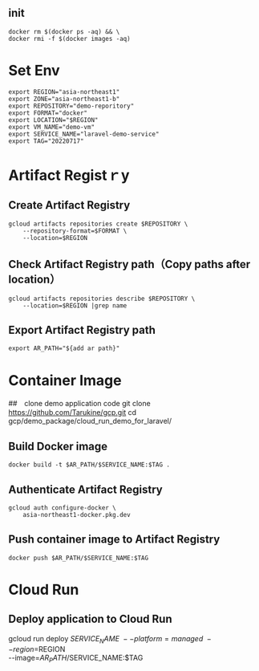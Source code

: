 ## init
    docker rm $(docker ps -aq) && \
    docker rmi -f $(docker images -aq)

# Set Env
    export REGION="asia-northeast1"
    export ZONE="asia-northeast1-b"
    export REPOSITORY="demo-reporitory"
    export FORMAT="docker"
    export LOCATION="$REGION"
    export VM_NAME="demo-vm"
    export SERVICE_NAME="laravel-demo-service"
    export TAG="20220717"


# Artifact Registｒy
## Create Artifact Registry
    gcloud artifacts repositories create $REPOSITORY \
        --repository-format=$FORMAT \
        --location=$REGION
## Check Artifact Registry path（Copy paths after location）
    gcloud artifacts repositories describe $REPOSITORY \
        --location=$REGION |grep name
## Export Artifact Registry path 
    export AR_PATH="${add ar path}"


<!-- # GCE
## Create GCE 
    gcloud compute instances create $VM_NAME \
    --zone=$ZONE \
    --machine-type=e2-micro \
    --image=projects/ubuntu-os-cloud/global/images/ubuntu-1804-bionic-v20220610
## SSH GCE
    gcloud compute ssh $VM_NAME \
        --zone $ZONE
## Install Docker 
### Update apt package
    sudo apt update
### Install Package
    sudo apt install \
        apt-transport-https \
        ca-certificates \
        curl \
        gnupg-agent \
        software-properties-common
### Install the official Docker GPG public key
    curl -fsSL https://download.docker.com/linux/ubuntu/gpg | sudo apt-key add -
### Add repository (stable)
    sudo add-apt-repository \
        "deb [arch=amd64] https://download.docker.com/linux/ubuntu \
        $(lsb_release -cs) \
        stable"
### Update apt package
    sudo apt update
### Install the latest version
    sudo apt-get install docker-ce docker-ce-cli containerd.io -->


# Container Image
##　clone demo application code
    git clone https://github.com/Tarukine/gcp.git
    cd gcp/demo_package/cloud_run_demo_for_laravel/
## Build Docker image
    docker build -t $AR_PATH/$SERVICE_NAME:$TAG .
## Authenticate Artifact Registry
    gcloud auth configure-docker \
        asia-northeast1-docker.pkg.dev
## Push container image to Artifact Registry 
    docker push $AR_PATH/$SERVICE_NAME:$TAG

# Cloud Run 
## Deploy application to Cloud Run
gcloud run deploy $SERVICE_NAME \
             --platform=managed \
             --region=$REGION \
             --image=$AR_PATH/$SERVICE_NAME:$TAG
